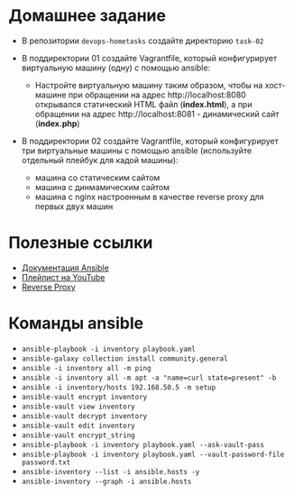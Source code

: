 # Домашнее задание

- В репозитории `devops-hometasks` создайте директорию `task-02`
- В поддиректории 01 создайте Vagrantfile, который конфигурирует виртуальную машину (одну) c помощью ansible:
  - Настройте виртуальную машину таким образом, чтобы на хост-машине при обращении на адрес http://localhost:8080 открывался статический HTML файл (**index.html**), а при обращении на адрес http://localhost:8081 - динамический сайт (**index.php**)

- В поддиректории 02 создайте Vagrantfile, который конфигурирует три виртуальныe машины c помощью ansible (используйте отдельный плейбук для кадой машины):
  - машина со статическим сайтом
  - машина с динмамическим сайтом
  - машина с nginx настроенным в качестве reverse proxy для первых двух машин


# Полезные ссылки

- [Документация Ansible](https://docs.ansible.com/ansible/latest/)
- [Плейлист на YouTube](https://www.youtube.com/playlist?list=PLg5SS_4L6LYufspdPupdynbMQTBnZd31N)
- [Reverse Proxy](https://www.digitalocean.com/community/tutorials/how-to-configure-nginx-as-a-web-server-and-reverse-proxy-for-apache-on-one-ubuntu-18-04-server-ru)

# Команды ansible
- `ansible-playbook -i inventory playbook.yaml`
- `ansible-galaxy collection install community.general`
- `ansible -i inventory all -m ping`
- `ansible -i inventory all -m apt -a "name=curl state=present" -b`
- `ansible -i inventory/hosts 192.168.50.5 -m setup`
- `ansible-vault encrypt inventory`
- `ansible-vault view inventory`
- `ansible-vault decrypt inventory`
- `ansible-vault edit inventory`
- `ansible-vault encrypt_string`
- `ansible-playbook -i inventory playbook.yaml --ask-vault-pass`
- `ansible-playbook -i inventory playbook.yaml --vault-password-file password.txt`
- `ansible-inventory --list -i ansible.hosts -y`
- `ansible-inventory --graph -i ansible.hosts`
